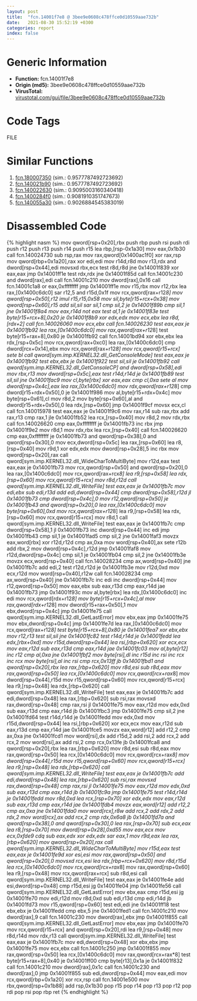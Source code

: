 ```yaml
---
layout: post
title:  "fcn.14001f7e8 @ 3bee9e0608c478ffce0d10559aae732b"
date:   2021-08-30 15:52:19 +0300
categories: report
index: false
---
```


# Generic Information
- **Function:** fcn.14001f7e8
- **Origin (md5):** 3bee9e0608c478ffce0d10559aae732b
- **VirusTotal:** [virustotal.com/gui/file/3bee9e0608c478ffce0d10559aae732b][virustotal_ref]

# Code Tags
<span class="tag" id="FILE">FILE</span>


# Similar Functions

1. [fcn.180007350][similar_1_ref] (sim.: 0.9577787492723692)
2. [fcn.140021b90][similar_2_ref] (sim.: 0.9577787492723692)
3. [fcn.140022630][similar_3_ref] (sim.: 0.9095003160340418)
4. [fcn.1400284f0][similar_4_ref] (sim.: 0.9081910351747673)
5. [fcn.140055a30][similar_5_ref] (sim.: 0.9026884545383019)


# Disassembled Code

{% highlight nasm %}
mov qword[rsp+0x20],rbx
push rbp
push rsi
push rdi
push r12
push r13
push r14
push r15
lea rbp,[rsp-0x1a30]
mov eax,0x1b30
call fcn.140024730
sub rsp,rax
mov rax,qword[0x1400ac1f0]
xor rax,rsp
mov qword[rbp+0x1a20],rax
xor edi,edi
mov r14d,r8d
mov r13,rdx
and dword[rsp+0x44],edi
movsxd rbx,ecx
test r8d,r8d
jne 0x14001f839
xor eax,eax
jmp 0x14001ff1e
test rdx,rdx
jne 0x14001f85d
call fcn.14001c230
and dword[rax],edi
call fcn.14001c210
mov dword[rax],0x16
call fcn.14001c1a8
or eax,0xffffffff
jmp 0x14001ff1e
mov r15,rbx
mov r12,rbx
lea rax,[0x1400c6dc0]
sar r12,5
and r15d,0x1f
mov rcx,qword[rax+r12*8]
mov qword[rsp+0x50],r12
imul r15,r15,0x58
mov sil,byte[r15+rcx+0x38]
mov qword[rsp+0x60],r15
add sil,sil
sar sil,1
cmp sil,2
je 0x14001f89b
cmp sil,1
jne 0x14001f8a4
mov eax,r14d
not eax
test al,1
je 0x14001f83e
test byte[r15+rcx+8],0x20
je 0x14001f8b9
xor edx,edx
mov ecx,ebx
lea r8d,[rdx+2]
call fcn.140026060
mov ecx,ebx
call fcn.140026230
test eax,eax
je 0x14001fb92
lea rax,[0x1400c6dc0]
mov rax,qword[rax+r12*8]
test byte[r15+rax+8],0x80
je 0x14001fb92
call fcn.14001bd94
xor ebx,ebx
lea rdx,[rsp+0x5c]
mov rcx,qword[rax+0xc0]
lea rax,[0x1400c6dc0]
cmp dword[rcx+0x14],ebx
mov rcx,qword[rax+r12*8]
mov rcx,qword[r15+rcx]
sete bl
call qword[sym.imp.KERNEL32.dll_GetConsoleMode]
test eax,eax
je 0x14001fb92
test ebx,ebx
je 0x14001f922
test sil,sil
je 0x14001fb92
call qword[sym.imp.KERNEL32.dll_GetConsoleCP]
and dword[rsp+0x58],edi
mov rbx,r13
mov dword[rsp+0x5c],eax
test r14d,r14d
je 0x14001fb89
test sil,sil
jne 0x14001fac9
mov cl,byte[rbx]
xor eax,eax
cmp cl,0xa
sete al
mov dword[rsp+0x4c],eax
lea rax,[0x1400c6dc0]
mov rdx,qword[rax+r12*8]
cmp dword[r15+rdx+0x50],0
je 0x14001f986
mov al,byte[r15+rdx+0x4c]
mov byte[rsp+0x61],cl
mov r8d,2
mov byte[rsp+0x60],al
and dword[r15+rdx+0x50],0
lea rdx,[rsp+0x60]
jmp 0x14001f9cf
movsx ecx,cl
call fcn.140015978
test eax,eax
je 0x14001f9c6
mov rax,r14
sub rax,rbx
add rax,r13
cmp rax,1
jle 0x14001fb52
lea rcx,[rsp+0x40]
mov r8d,2
mov rdx,rbx
call fcn.140026620
cmp eax,0xffffffff
je 0x14001fb73
inc rbx
jmp 0x14001f9e2
mov r8d,1
mov rdx,rbx
lea rcx,[rsp+0x40]
call fcn.140026620
cmp eax,0xffffffff
je 0x14001fb73
and qword[rsp+0x38],0
and qword[rsp+0x30],0
mov ecx,dword[rsp+0x5c]
lea rax,[rsp+0x60]
lea r8,[rsp+0x40]
mov r9d,1
xor edx,edx
mov dword[rsp+0x28],5
inc rbx
mov qword[rsp+0x20],rax
call qword[sym.imp.KERNEL32.dll_WideCharToMultiByte]
mov r12d,eax
test eax,eax
je 0x14001fb73
mov rcx,qword[rsp+0x50]
and qword[rsp+0x20],0
lea rax,[0x1400c6dc0]
mov rcx,qword[rax+rcx*8]
lea r9,[rsp+0x58]
lea rdx,[rsp+0x60]
mov rcx,qword[r15+rcx]
mov r8d,r12d
call qword[sym.imp.KERNEL32.dll_WriteFile]
test eax,eax
je 0x14001fb7c
mov edi,ebx
sub edi,r13d
add edi,dword[rsp+0x44]
cmp dword[rsp+0x58],r12d
jl 0x14001fb73
cmp dword[rsp+0x4c],0
mov r12,qword[rsp+0x50]
je 0x14001fb43
and qword[rsp+0x20],0
lea rax,[0x1400c6dc0]
mov byte[rsp+0x60],0xd
mov rcx,qword[rax+r12*8]
lea r9,[rsp+0x58]
lea rdx,[rsp+0x60]
mov rcx,qword[r15+rcx]
mov r8d,1
call qword[sym.imp.KERNEL32.dll_WriteFile]
test eax,eax
je 0x14001fb7c
cmp dword[rsp+0x58],1
jl 0x14001fb73
inc dword[rsp+0x44]
inc edi
jmp 0x14001fb43
cmp sil,1
je 0x14001fad5
cmp sil,2
jne 0x14001faf3
movzx eax,word[rbx]
xor r12d,r12d
cmp ax,0xa
mov word[rsp+0x40],ax
sete r12b
add rbx,2
mov dword[rsp+0x4c],r12d
jmp 0x14001faf8
mov r12d,dword[rsp+0x4c]
cmp sil,1
je 0x14001fb04
cmp sil,2
jne 0x14001fb3e
movzx ecx,word[rsp+0x40]
call fcn.140028234
cmp ax,word[rsp+0x40]
jne 0x14001fb7c
add edi,2
test r12d,r12d
je 0x14001fb3e
mov r12d,0xd
mov ecx,r12d
mov word[rsp+0x40],r12w
call fcn.140028234
cmp ax,word[rsp+0x40]
jne 0x14001fb7c
inc edi
inc dword[rsp+0x44]
mov r12,qword[rsp+0x50]
mov eax,ebx
sub eax,r13d
cmp eax,r14d
jae 0x14001fb73
jmp 0x14001f93c
mov al,byte[rbx]
lea rdx,[0x1400c6dc0]
inc edi
mov rcx,qword[rdx+r12*8]
mov byte[r15+rcx+0x4c],al
mov rax,qword[rdx+r12*8]
mov dword[r15+rax+0x50],1
mov ebx,dword[rsp+0x4c]
jmp 0x14001fe75
call qword[sym.imp.KERNEL32.dll_GetLastError]
mov ebx,eax
jmp 0x14001fe75
mov ebx,dword[rsp+0x4c]
jmp 0x14001fe7d
lea rax,[0x1400c6dc0]
mov rcx,qword[rax+r12*8]
test byte[r15+rcx+8],0x80
je 0x14001fea7
xor ebx,ebx
mov r12,r13
test sil,sil
jne 0x14001fc82
test r14d,r14d
je 0x14001fedd
lea edx,[rbx+0xd]
mov r15d,dword[rsp+0x44]
lea rsi,[rbp+0x620]
xor ecx,ecx
mov eax,r12d
sub eax,r13d
cmp eax,r14d
jae 0x14001fc03
mov al,byte[r12]
inc r12
cmp al,0xa
jne 0x14001fbf2
mov byte[rsi],dl
inc r15d
inc rsi
inc rcx
inc rcx
mov byte[rsi],al
inc rsi
cmp rcx,0x13ff
jb 0x14001fbd1
and qword[rsp+0x20],rbx
lea rax,[rbp+0x620]
mov r8d,esi
sub r8d,eax
mov rax,qword[rsp+0x50]
lea rcx,[0x1400c6dc0]
mov rcx,qword[rcx+rax*8]
mov dword[rsp+0x44],r15d
mov r15,qword[rsp+0x60]
mov rcx,qword[r15+rcx]
lea r9,[rsp+0x48]
lea rdx,[rbp+0x620]
call qword[sym.imp.KERNEL32.dll_WriteFile]
test eax,eax
je 0x14001fb7c
add edi,dword[rsp+0x48]
lea rax,[rbp+0x620]
sub rsi,rax
movsxd rax,dword[rsp+0x48]
cmp rax,rsi
jl 0x14001fe75
mov eax,r12d
mov edx,0xd
sub eax,r13d
cmp eax,r14d
jb 0x14001fbc3
jmp 0x14001fe75
cmp sil,2
jne 0x14001fd64
test r14d,r14d
je 0x14001fedd
mov edx,0xd
mov r15d,dword[rsp+0x44]
lea rsi,[rbp+0x620]
xor ecx,ecx
mov eax,r12d
sub eax,r13d
cmp eax,r14d
jae 0x14001fce5
movzx eax,word[r12]
add r12,2
cmp ax,0xa
jne 0x14001fcd1
mov word[rsi],dx
add r15d,2
add rsi,2
add rcx,2
add rcx,2
mov word[rsi],ax
add rsi,2
cmp rcx,0x13fe
jb 0x14001fca8
and qword[rsp+0x20],rbx
lea rax,[rbp+0x620]
mov r8d,esi
sub r8d,eax
mov rax,qword[rsp+0x50]
lea rcx,[0x1400c6dc0]
mov rcx,qword[rcx+rax*8]
mov dword[rsp+0x44],r15d
mov r15,qword[rsp+0x60]
mov rcx,qword[r15+rcx]
lea r9,[rsp+0x48]
lea rdx,[rbp+0x620]
call qword[sym.imp.KERNEL32.dll_WriteFile]
test eax,eax
je 0x14001fb7c
add edi,dword[rsp+0x48]
lea rax,[rbp+0x620]
sub rsi,rax
movsxd rax,dword[rsp+0x48]
cmp rax,rsi
jl 0x14001fe75
mov eax,r12d
mov edx,0xd
sub eax,r13d
cmp eax,r14d
jb 0x14001fc9a
jmp 0x14001fe75
test r14d,r14d
je 0x14001fedd
mov r8d,0xd
lea rcx,[rsp+0x70]
xor edx,edx
mov eax,r12d
sub eax,r13d
cmp eax,r14d
jae 0x14001fdb4
movzx eax,word[r12]
add r12,2
cmp ax,0xa
jne 0x14001fda0
mov word[rcx],r8w
add rcx,2
add rdx,2
add rdx,2
mov word[rcx],ax
add rcx,2
cmp rdx,0x6a8
jb 0x14001fd7a
and qword[rsp+0x38],0
and qword[rsp+0x30],0
lea rax,[rsp+0x70]
sub ecx,eax
lea r8,[rsp+0x70]
mov dword[rsp+0x28],0xd55
mov eax,ecx
mov ecx,0xfde9
cdq
sub eax,edx
xor edx,edx
sar eax,1
mov r9d,eax
lea rax,[rbp+0x620]
mov qword[rsp+0x20],rax
call qword[sym.imp.KERNEL32.dll_WideCharToMultiByte]
mov r15d,eax
test eax,eax
je 0x14001fe9d
xor esi,esi
mov rax,qword[rsp+0x50]
and qword[rsp+0x20],0
movsxd rcx,esi
lea rdx,[rbp+rcx+0x620]
mov r8d,r15d
lea rcx,[0x1400c6dc0]
mov rcx,qword[rcx+rax*8]
mov rax,qword[rsp+0x60]
lea r9,[rsp+0x48]
mov rcx,qword[rax+rcx]
sub r8d,esi
call qword[sym.imp.KERNEL32.dll_WriteFile]
test eax,eax
je 0x14001fe4e
add esi,dword[rsp+0x48]
cmp r15d,esi
jg 0x14001fe04
jmp 0x14001fe56
call qword[sym.imp.KERNEL32.dll_GetLastError]
mov ebx,eax
cmp r15d,esi
jg 0x14001fe70
mov edi,r12d
mov r8d,0xd
sub edi,r13d
cmp edi,r14d
jb 0x14001fd73
mov r15,qword[rsp+0x60]
test edi,edi
jne 0x14001ff18
test ebx,ebx
je 0x14001fedd
cmp ebx,5
jne 0x14001fed1
call fcn.14001c210
mov dword[rax],9
call fcn.14001c230
mov dword[rax],ebx
jmp 0x14001f855
call qword[sym.imp.KERNEL32.dll_GetLastError]
mov ebx,eax
jmp 0x14001fe70
mov rcx,qword[r15+rcx]
and qword[rsp+0x20],rdi
lea r9,[rsp+0x48]
mov r8d,r14d
mov rdx,r13
call qword[sym.imp.KERNEL32.dll_WriteFile]
test eax,eax
je 0x14001fb7c
mov edi,dword[rsp+0x48]
xor ebx,ebx
jmp 0x14001fe75
mov ecx,ebx
call fcn.14001c250
jmp 0x14001f855
mov rax,qword[rsp+0x50]
lea rcx,[0x1400c6dc0]
mov rax,qword[rcx+rax*8]
test byte[r15+rax+8],0x40
je 0x14001ff00
cmp byte[r13],0x1a
je 0x14001f832
call fcn.14001c210
mov dword[rax],0x1c
call fcn.14001c230
and dword[rax],0
jmp 0x14001f855
sub edi,dword[rsp+0x44]
mov eax,edi
mov rcx,qword[rbp+0x1a20]
xor rcx,rsp
call fcn.14001e500
mov rbx,qword[rsp+0x1b88]
add rsp,0x1b30
pop r15
pop r14
pop r13
pop r12
pop rdi
pop rsi
pop rbp
ret
{% endhighlight %}


[similar_1_ref]: /report/fcn.180007350@7dc44f7522d53d03c7b1f4335f6d2a15
[similar_2_ref]: /report/fcn.140021b90@c5b958b285b208bffd52d8455e15d93a
[similar_3_ref]: /report/fcn.140022630@3bee9e0608c478ffce0d10559aae732b
[similar_4_ref]: /report/fcn.1400284f0@3bee9e0608c478ffce0d10559aae732b
[similar_5_ref]: /report/fcn.140055a30@3bee9e0608c478ffce0d10559aae732b
[virustotal_ref]: https://www.virustotal.com/gui/file/3bee9e0608c478ffce0d10559aae732b